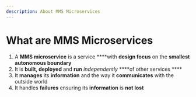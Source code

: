 ```yaml
---
description: About MMS Microservices
---
```


# What are MMS Microservices

1. A **MMS microservice** is a service ****with **design focus** on the **smallest autonomous boundary** 
2. It is  **built, deployed** and **run** _independently_ ****of other services ****
3. It **manages** its **information** and the way it **communicates** with the outside world 
4. It handles **failures** ensuring its **information** is **not lost**



